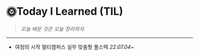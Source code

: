 # 🌞Today I Learned (TIL)

> *오늘 배운 것은 오늘 정리하자*

---

* 여정의 시작 멀티캠퍼스 실무 맞춤형 풀스택 *22.07.04~*

  

  

  

    







